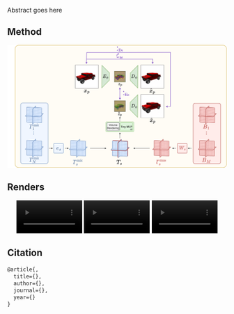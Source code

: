 <p align="justify">Abstract goes here</p>

## Method
![Figure](assets/css/schema.svg)

## Renders
<center>
    <div>
<!--         <video width="30%" height="30%" autoplay muted loop playsinline>
            <source src="assets/css/Ours-Decode-pre-Encode.mp4" type="video/mp4" style="display: inline-block;">
            Your browser does not support the video tag.
        </video> -->
        <video width="30%" height="30%" autoplay muted loop playsinline>
            <source src="assets/css/Ours-Encode.mp4" type="video/mp4" style="display: inline-block;">
            Your browser does not support the video tag.
        </video>
        <video width="30%" height="30%" autoplay muted loop playsinline>
            <source src="assets/css/RGB-Triplanes.mp4" type="video/mp4" style="display: inline-block;">
            Your browser does not support the video tag.
        </video>
        <video width="30%" height="30%" autoplay muted loop playsinline>
            <source src="assets/css/Vanilla-VAE-Encode.mp4" type="video/mp4" style="display: inline-block;">
            Your browser does not support the video tag.
        </video>
    </div>
</center>


## Citation
```
@article{,
  title={},
  author={},
  journal={},
  year={}
}
```
